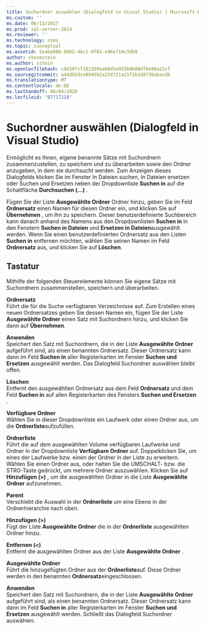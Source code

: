 ```yaml
---
title: Suchordner auswählen (Dialogfeld in Visual Studio) | Microsoft-Dokumentation
ms.custom: ''
ms.date: 06/13/2017
ms.prod: sql-server-2014
ms.reviewer: ''
ms.technology: ssms
ms.topic: conceptual
ms.assetid: 2eaba888-68b2-4bc1-8f62-e96e710c3db9
author: stevestein
ms.author: sstein
ms.openlocfilehash: c9d10fcf182269ea60d5e95360b80df0e00a21cf
ms.sourcegitcommit: ad4d92dce894592a259721a1571b1d8736abacdb
ms.translationtype: MT
ms.contentlocale: de-DE
ms.lasthandoff: 08/04/2020
ms.locfileid: "87717218"
---
```

# <a name="choose-search-folders-dialog-box-visual-studio"></a>Suchordner auswählen (Dialogfeld in Visual Studio)
  Ermöglicht es Ihnen, eigene benannte Sätze mit Suchordnern zusammenzustellen, zu speichern und zu überarbeiten sowie den Ordner anzugeben, in dem sie durchsucht werden. Zum Anzeigen dieses Dialogfelds klicken Sie im Fenster In Dateien suchen, In Dateien ersetzen oder Suchen und Ersetzen neben der Dropdownliste **Suchen in** auf die Schaltfläche **Durchsuchen (...)** .  
  
 Fügen Sie der Liste **Ausgewählte Ordner** Ordner hinzu, geben Sie im Feld **Ordnersatz** einen Namen für diesen Ordner ein, und klicken Sie auf **Übernehmen** , um ihn zu speichern. Dieser benutzerdefinierte Suchbereich kann danach anhand des Namens aus den Dropdownlisten **Suchen in** in den Fenstern **Suchen in Dateien** und **Ersetzen in Dateien**ausgewählt werden. Wenn Sie einen benutzerdefinierten Ordnersatz aus den Listen **Suchen in** entfernen möchten, wählen Sie seinen Namen im Feld **Ordnersatz** aus, und klicken Sie auf **Löschen**.  
  
## <a name="options"></a>Tastatur  
 Mithilfe der folgenden Steuerelemente können Sie eigene Sätze mit Suchordnern zusammenstellen, speichern und überarbeiten.  
  
 **Ordnersatz**  
 Führt die für die Suche verfügbaren Verzeichnisse auf. Zum Erstellen eines neuen Ordnersatzes geben Sie dessen Namen ein, fügen Sie der Liste **Ausgewählte Ordner** einen Satz mit Suchordnern hinzu, und klicken Sie dann auf **Übernehmen**.  
  
 **Anwenden**  
 Speichert den Satz mit Suchordnern, die in der Liste **Ausgewählte Ordner** aufgeführt sind, als einen benannten Ordnersatz. Dieser Ordnersatz kann dann im Feld **Suchen in** aller Registerkarten im Fenster **Suchen und Ersetzen** ausgewählt werden. Das Dialogfeld Suchordner auswählen bleibt offen.  
  
 **Löschen**  
 Entfernt den ausgewählten Ordnersatz aus dem Feld **Ordnersatz** und dem Feld **Suchen in** auf allen Registerkarten des Fensters **Suchen und Ersetzen** .  
  
 **Verfügbare Ordner**  
 Wählen Sie in dieser Dropdownliste ein Laufwerk oder einen Ordner aus, um die **Ordnerliste**aufzufüllen.  
  
 **Ordnerliste**  
 Führt die auf dem ausgewählten Volume verfügbaren Laufwerke und Ordner in der Dropdownliste **Verfügbare Ordner** auf. Doppelklicken Sie, um eines der Laufwerke bzw. einen der Ordner in der Liste zu erweitern. Wählen Sie einen Ordner aus, oder halten Sie die UMSCHALT- bzw. die STRG-Taste gedrückt, um mehrere Ordner auszuwählen. Klicken Sie auf **Hinzufügen (>)** , um die ausgewählten Ordner in die Liste **Ausgewählte Ordner** aufzunehmen.  
  
 **Parent**  
 Verschiebt die Auswahl in der **Ordnerliste** um eine Ebene in der Ordnerhierarchie nach oben.  
  
 **Hinzufügen (>)**  
 Fügt der Liste **Ausgewählte Ordner** die in der **Ordnerliste** ausgewählten Ordner hinzu.  
  
 **Entfernen (<)**  
 Entfernt die ausgewählten Ordner aus der Liste **Ausgewählte Ordner** .  
  
 **Ausgewählte Ordner**  
 Führt die hinzugefügten Ordner aus der **Ordnerliste**auf. Diese Ordner werden in den benannten **Ordnersatz**eingeschlossen.  
  
 **Anwenden**  
 Speichert den Satz mit Suchordnern, die in der Liste **Ausgewählte Ordner** aufgeführt sind, als einen benannten Ordnersatz. Dieser Ordnersatz kann dann im Feld **Suchen in** aller Registerkarten im Fenster **Suchen und Ersetzen** ausgewählt werden. Schließt das Dialogfeld Suchordner auswählen.  
